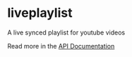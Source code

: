 # liveplaylist
A live synced playlist for youtube videos

Read more in the [API Documentation](http://docs.liveplaylist.apiary.io/)
